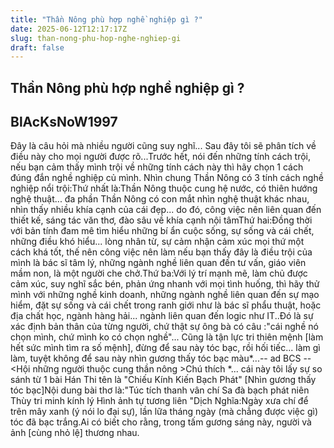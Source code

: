 ```yaml
---
title: "Thần Nông phù hợp nghề nghiệp gì ?"
date: 2025-06-12T12:17:17Z
slug: than-nong-phu-hop-nghe-nghiep-gi
draft: false
---
```


## Thần Nông phù hợp nghề nghiệp gì ?

## BlAcKsNoW1997

Đây là câu hỏi mà nhiều người cũng suy nghĩ... Sau đây tôi sẽ phân tích về điều này cho mọi người được rõ...Trước hết, nói đến những tính cách trội, nếu bạn cảm thấy mình trội về những tính cách này thì hãy chọn 1 cách đúng đắn nghề nghiệp củ mình. Nhìn chung Thần Nông có 3 tính cách nghề nghiệp nổi trội:Thứ nhất là:Thần Nông thuộc cung hệ nước, có thiên hướng nghệ thuật... đa phần Thần Nông có con mắt nhìn nghệ thuật khác nhau, nhìn thấy nhiều khía cạnh của cái đẹp... do đó, công việc nên liên quan đến thiết kế, sáng tác văn thơ, đào sâu về khía cạnh nội tâmThứ hai:Đồng thời với bản tính đam mê tìm hiểu những bí ẩn cuộc sống, sự sống và cái chết, những điều khó hiểu... lòng nhân từ, sự cảm nhận cảm xúc mọi thứ một cách khá tốt, thế nên công việc nên làm nếu bạn thấy đây là điều trội của mình là bác sĩ tâm lý, những ngành nghề liên quan đến tư vấn, giáo viên mầm non, là một người che chở.Thứ ba:Với lý trí mạnh mẽ, làm chủ được cảm xúc, suy nghĩ sắc bén, phản ứng nhanh với mọi tình huống, thì hãy thử mình với những nghề kinh doanh, những ngành nghề liên quan đến sự mạo hiểm, đặt sự sống và cái chết trong ranh giới như là bác sĩ phẩu thuật, hoặc địa chất học, ngành hàng hải... ngành liên quan đến logic như IT..Đó là sự xác định bản thân của từng người, chứ thật sự ông bà có câu :"cái nghề nó chọn mình, chứ mình ko có chọn nghề"... Cũng là tận lực tri thiên mệnh [làm hết sức mình tìm ra số mệnh], đừng để sau này tóc bạc, rồi hối tiếc... làm gì làm, tuyệt không để sau này nhìn gương thấy tóc bạc màu*...-- ad BCS --<Hội những người thuộc cung thần nông >Chú thích *... cái này tôi lấy sự so sánh từ 1 bài Hán Thi tên là "Chiếu Kính Kiến Bạch Phát" [Nhìn gương thấy tóc bạc]Nội dung bài thơ là:"Túc tích thanh vân chí Sa đà bạch phát niên Thùy tri minh kính lý Hình ảnh tự tương liên "Dịch Nghĩa:Ngày xưa chí để trên mây xanh (ý nói lo đại sự), lần lữa tháng ngày (mà chẳng được việc gì) tóc đã bạc trắng.Ai có biết cho rằng, trong tấm gương sáng này, người và ảnh [cùng nhỏ lệ] thương nhau.